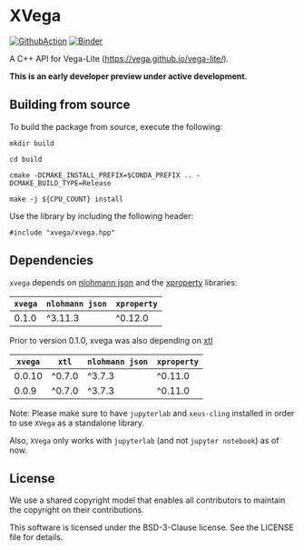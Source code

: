 # XVega

[![GithubAction](https://github.com/jupyter-xeus/xvega/actions/workflows/build.yml/badge.svg)](https://github.com/jupyter-xeus/xvega/actions/workflows/build.yml)
[![Binder](https://mybinder.org/badge_logo.svg)](https://mybinder.org/v2/gh/QuantStack/xvega/stable?urlpath=lab%2Ftree%2Fnotebooks%2Fdemo.ipynb)

A C++ API for Vega-Lite (https://vega.github.io/vega-lite/).

**This is an early developer preview under active development.**

## Building from source

To build the package from source, execute the following:

```
mkdir build

cd build

cmake -DCMAKE_INSTALL_PREFIX=$CONDA_PREFIX .. -DCMAKE_BUILD_TYPE=Release

make -j ${CPU_COUNT} install
```

Use the library by including the following header:

```
#include "xvega/xvega.hpp"
```

## Dependencies

`xvega` depends on [nlohmann json](https://github.com/nlohmann/json) and the 
[xproperty](https://github.com/jupyter-xeus/xproperty) libraries:

|  `xvega`  |  `nlohmann json`  |  `xproperty`  |
|-----------|-------------------|---------------|
|  0.1.0    |      ^3.11.3      |    ^0.12.0    |

Prior to version 0.1.0, xvega was also depending on [xtl](https://github.com/xtensor-stack/xtl)

|  `xvega`  |  `xtl`  |  `nlohmann json`  |  `xproperty`  |
|-----------|---------|-------------------|---------------|
|  0.0.10   | ^0.7.0  |       ^3.7.3      |    ^0.11.0    |
|  0.0.9    | ^0.7.0  |       ^3.7.3      |    ^0.11.0    |

Note: Please make sure to have `jupyterlab` and `xeus-cling` installed in order to use `XVega` as a standalone library.

Also, `XVega` only works with `jupyterlab` (and not `jupyter notebook`) as of now.

## License

We use a shared copyright model that enables all contributors to maintain the copyright on their contributions.

This software is licensed under the BSD-3-Clause license. See the LICENSE file for details.
